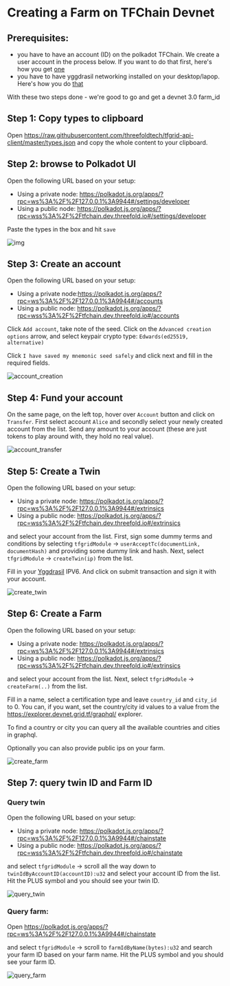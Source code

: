 # Creating a Farm on TFChain Devnet

## Prerequisites:

- you have to have an account (ID) on the polkadot TFChain.  We create a user account in the process below.  If you want to do that first, here's how you get [one](create_account.md)
- you have to have yggdrasil networking installed on your desktop/lapop.  Here's how you do [that](https://yggdrasil-network.github.io/installation.html)

With these two steps done - we're good to go and get a devnet 3.0 farm_id

## Step 1: Copy types to clipboard

Open https://raw.githubusercontent.com/threefoldtech/tfgrid-api-client/master/types.json and copy the whole content to your clipboard.

## Step 2: browse to Polkadot UI

Open the following URL based on your setup:
- Using a private node: https://polkadot.js.org/apps/?rpc=ws%3A%2F%2F127.0.0.1%3A9944#/settings/developer
- Using a public node: https://polkadot.js.org/apps/?rpc=wss%3A%2F%2Ftfchain.dev.threefold.io#/settings/developer

Paste the types in the box and hit `save`

![img](./assets/copy_types_1.png)

## Step 3: Create an account

Open the following URL based on your setup:
- Using a private node:https://polkadot.js.org/apps/?rpc=ws%3A%2F%2F127.0.0.1%3A9944#/accounts
- Using a public node: https://polkadot.js.org/apps/?rpc=wss%3A%2F%2Ftfchain.dev.threefold.io#/accounts

Click `Add account`, take note of the seed. Click on the `Advanced creation options` arrow, and select keypair crypto type: `Edwards(ed25519, alternative)`

Click `I have saved my mnemonic seed safely` and click next and fill in the required fields.

![account_creation](./assets/account_create_1.png)

## Step 4: Fund your account

On the same page, on the left top, hover over `Account` button and click on `Transfer`. First select account `Alice` and secondly select your newly created account from the list. Send any amount to your account (these are just tokens to play around with, they hold no real value).

![account_transfer](./assets/account_transfer_1.png)

## Step 5: Create a Twin

Open the following URL based on your setup:
- Using a private node: https://polkadot.js.org/apps/?rpc=ws%3A%2F%2F127.0.0.1%3A9944#/extrinsics
- Using a public node: https://polkadot.js.org/apps/?rpc=wss%3A%2F%2Ftfchain.dev.threefold.io#/extrinsics

and select your account from the list. First, sign some dummy terms and conditions by selecting `tfgridModule` -> `userAcceptTc(documentLink, documentHash)` and providing some dummy link and hash. Next, select `tfgridModule` -> `createTwin(ip)` from the list.

Fill in your [Yggdrasil](https://github.com/yggdrasil-network/yggdrasil-go) IPV6. And click on submit transaction and sign it with your account.

![create_twin](./assets/create_twin_1.png)

## Step 6: Create a Farm

Open the following URL based on your setup:
- Using a private node: https://polkadot.js.org/apps/?rpc=ws%3A%2F%2F127.0.0.1%3A9944#/extrinsics
- Using a public node: https://polkadot.js.org/apps/?rpc=wss%3A%2F%2Ftfchain.dev.threefold.io#/extrinsics

and select your account from the list. Next, select `tfgridModule` -> `createFarm(..)` from the list.

Fill in a name, select a certification type and leave `country_id` and `city_id` to 0. You can, if you want, set the country/city id values to a value from the https://explorer.devnet.grid.tf/graphql/ explorer. 

To find a country or city you can query all the available countries and cities in graphql.

Optionally you can also provide public ips on your farm.

![create_farm](./assets/create_farm_1.png)

## Step 7: query twin ID and Farm ID

### Query twin

Open the following URL based on your setup:
- Using a private node: https://polkadot.js.org/apps/?rpc=ws%3A%2F%2F127.0.0.1%3A9944#/chainstate 
- Using a public node: https://polkadot.js.org/apps/?rpc=wss%3A%2F%2Ftfchain.dev.threefold.io#/chainstate

and select `tfgridModule` -> scroll all the way down to `twinIdByAccountID(accountID):u32` and select your account ID from the list. Hit the PLUS symbol and you should see your twin ID.

![query_twin](./assets/query_twin_1.png)

### Query farm:

Open https://polkadot.js.org/apps/?rpc=ws%3A%2F%2F127.0.0.1%3A9944#/chainstate 

and select `tfgridModule` -> scroll to `farmIdByName(bytes):u32` and search your farm ID based on your farm name. Hit the PLUS symbol and you should see your farm ID.

![query_farm](./assets/query_farm_1.png)

